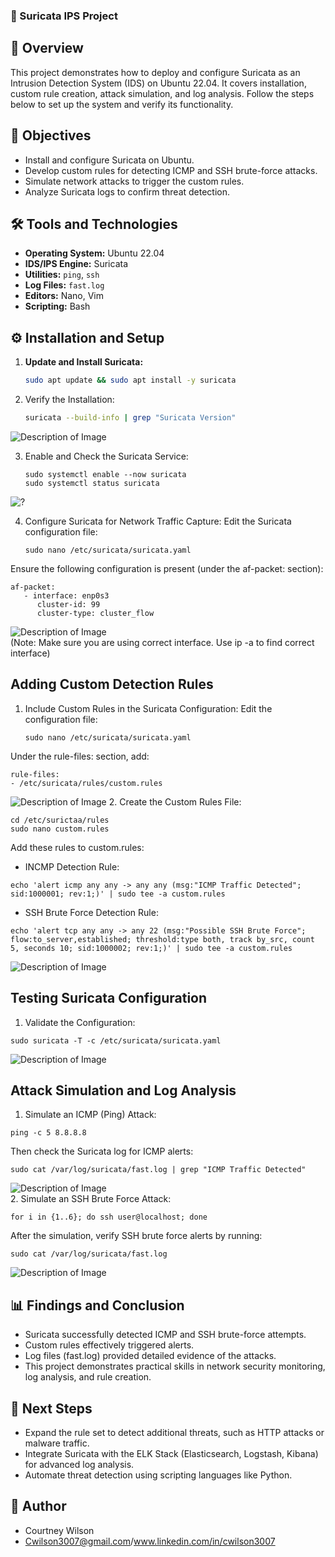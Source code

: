 ### 🚀 Suricata IPS Project

## 📝 Overview
This project demonstrates how to deploy and configure Suricata as an Intrusion Detection System (IDS) on Ubuntu 22.04. It covers installation, custom rule creation, attack simulation, and log analysis. Follow the steps below to set up the system and verify its functionality.

## 🎯 Objectives
- Install and configure Suricata on Ubuntu.
- Develop custom rules for detecting ICMP and SSH brute-force attacks.
- Simulate network attacks to trigger the custom rules.
- Analyze Suricata logs to confirm threat detection.

## 🛠️ Tools and Technologies

- **Operating System:** Ubuntu 22.04
- **IDS/IPS Engine:** Suricata
- **Utilities:** `ping`, `ssh`
- **Log Files:** `fast.log`
- **Editors:** Nano, Vim
- **Scripting:** Bash

## ⚙️ Installation and Setup

1. **Update and Install Suricata:**
   ```bash
   sudo apt update && sudo apt install -y suricata
2. Verify the Installation:
    ```bash
   suricata --build-info | grep "Suricata Version"
![Description of Image](screenshots/screenshot_01_install.png)

3. Enable and Check the Suricata Service:
    ```
    sudo systemctl enable --now suricata
    sudo systemctl status suricata
![?](screenshots/screenshot_02_status.png)

4. Configure Suricata for Network Traffic Capture: Edit the Suricata configuration file:
   ```
   sudo nano /etc/suricata/suricata.yaml
Ensure the following configuration is present (under the af-packet: section):
```
af-packet:
   - interface: enp0s3
      cluster-id: 99
      cluster-type: cluster_flow         
```
![Description of Image](screenshots/screenshot_03_config.png)   
(Note: Make sure you are using correct interface. Use ip -a to find correct interface)


## Adding Custom Detection Rules

1. Include Custom Rules in the Suricata Configuration: Edit the configuration file:
   ```
   sudo nano /etc/suricata/suricata.yaml
   ```
Under the rule-files: section, add:
   ```
rule-files:
  - /etc/suricata/rules/custom.rules
   ```
![Description of Image](screenshots/screenshot_04_suricata_config.png)
2. Create the Custom Rules File:
```
cd /etc/surictaa/rules
sudo nano custom.rules
```
Add these rules to custom.rules:
* INCMP Detection Rule:
```
echo 'alert icmp any any -> any any (msg:"ICMP Traffic Detected"; sid:1000001; rev:1;)' | sudo tee -a custom.rules
```
* SSH Brute Force Detection Rule:
```
echo 'alert tcp any any -> any 22 (msg:"Possible SSH Brute Force"; flow:to_server,established; threshold:type both, track by_src, count 5, seconds 10; sid:1000002; rev:1;)' | sudo tee -a custom.rules
```
![Description of Image](screenshots/screenshot_05_rules.png)  

## Testing Suricata Configuration
1. Validate the Configuration:
```
sudo suricata -T -c /etc/suricata/suricata.yaml
```
![Description of Image](screenshots/screenshot_06_suricata_test.png)  

## Attack Simulation and Log Analysis
1. Simulate an ICMP (Ping) Attack:
```
ping -c 5 8.8.8.8
```
Then check the Suricata log for ICMP alerts:
```
sudo cat /var/log/suricata/fast.log | grep "ICMP Traffic Detected"
```
![Description of Image](screenshots/screenshot_07_icmp_alert.png)  
2. Simulate an SSH Brute Force Attack:
```
for i in {1..6}; do ssh user@localhost; done
```
After the simulation, verify SSH brute force alerts by running:
```
sudo cat /var/log/suricata/fast.log
```
![Description of Image](screenshots/screenshot_08_ssh_alert.png)  

## 📊 Findings and Conclusion

* Suricata successfully detected ICMP and SSH brute-force attempts.
* Custom rules effectively triggered alerts.
* Log files (fast.log) provided detailed evidence of the attacks.
* This project demonstrates practical skills in network security monitoring, log analysis, and rule creation.

## 🚀 Next Steps

* Expand the rule set to detect additional threats, such as HTTP attacks or malware traffic.
* Integrate Suricata with the ELK Stack (Elasticsearch, Logstash, Kibana) for advanced log analysis.
* Automate threat detection using scripting languages like Python.

## 👤 Author
* Courtney Wilson
* Cwilson3007@gmail.com/www.linkedin.com/in/cwilson3007
